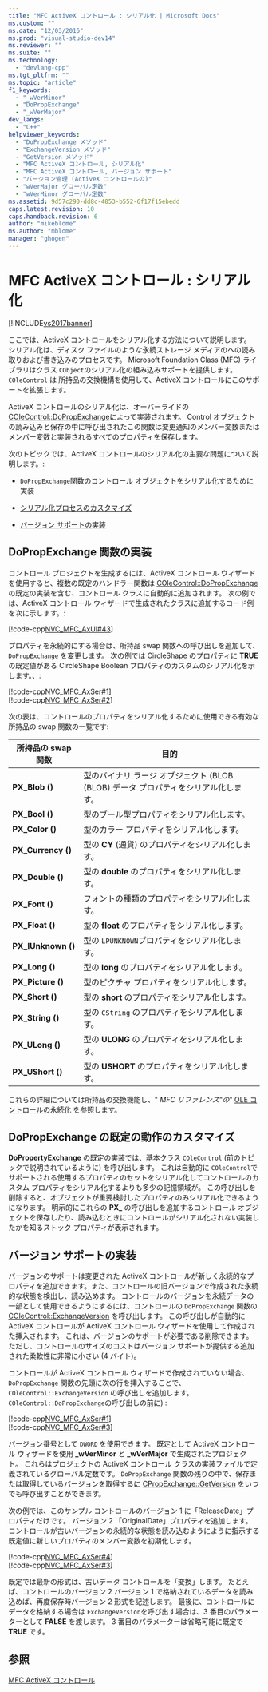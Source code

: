 ```yaml
---
title: "MFC ActiveX コントロール : シリアル化 | Microsoft Docs"
ms.custom: ""
ms.date: "12/03/2016"
ms.prod: "visual-studio-dev14"
ms.reviewer: ""
ms.suite: ""
ms.technology: 
  - "devlang-cpp"
ms.tgt_pltfrm: ""
ms.topic: "article"
f1_keywords: 
  - "_wVerMinor"
  - "DoPropExchange"
  - "_wVerMajor"
dev_langs: 
  - "C++"
helpviewer_keywords: 
  - "DoPropExchange メソッド"
  - "ExchangeVersion メソッド"
  - "GetVersion メソッド"
  - "MFC ActiveX コントロール, シリアル化"
  - "MFC ActiveX コントロール, バージョン サポート"
  - "バージョン管理 (ActiveX コントロールの)"
  - "wVerMajor グローバル定数"
  - "wVerMinor グローバル定数"
ms.assetid: 9d57c290-dd8c-4853-b552-6f17f15ebedd
caps.latest.revision: 10
caps.handback.revision: 6
author: "mikeblome"
ms.author: "mblome"
manager: "ghogen"
---
```

# MFC ActiveX コントロール : シリアル化
[!INCLUDE[vs2017banner](../assembler/inline/includes/vs2017banner.md)]

ここでは、ActiveX コントロールをシリアル化する方法について説明します。  シリアル化は、ディスク ファイルのような永続ストレージ メディアのへの読み取りおよび書き込みのプロセスです。  Microsoft Foundation Class \(MFC\) ライブラリはクラス `CObject`のシリアル化の組み込みサポートを提供します。  `COleControl` は 所持品の交換機構を使用して、ActiveX コントロールにこのサポートを拡張します。  
  
 ActiveX コントロールのシリアル化は、オーバーライドの [COleControl::DoPropExchange](../Topic/COleControl::DoPropExchange.md)によって実装されます。  Control オブジェクトの読み込みと保存の中に呼び出されたこの関数は変更通知のメンバー変数またはメンバー変数と実装されるすべてのプロパティを保存します。  
  
 次のトピックでは、ActiveX コントロールのシリアル化の主要な問題について説明します。:  
  
-   `DoPropExchange`関数のコントロール オブジェクトをシリアル化するために実装  
  
-   [シリアル化プロセスのカスタマイズ](#_core_customizing_the_default_behavior_of_dopropexchange)  
  
-   [バージョン サポートの実装](#_core_implementing_version_support)  
  
##  <a name="_core_implementing_the_dopropexchange_function"></a> DoPropExchange 関数の実装  
 コントロール プロジェクトを生成するには、ActiveX コントロール ウィザードを使用すると、複数の既定のハンドラー関数は [COleControl::DoPropExchange](../Topic/COleControl::DoPropExchange.md)の既定の実装を含む、コントロール クラスに自動的に追加されます。  次の例では、ActiveX コントロール ウィザードで生成されたクラスに追加するコード例を次に示します。:  
  
 [!code-cpp[NVC_MFC_AxUI#43](../mfc/codesnippet/CPP/mfc-activex-controls-serializing_1.cpp)]  
  
 プロパティを永続的にする場合は、所持品 swap 関数への呼び出しを追加して、`DoPropExchange` を変更します。  次の例では CircleShape のプロパティに **TRUE**の既定値がある CircleShape Boolean プロパティのカスタムのシリアル化を示します。、:  
  
 [!code-cpp[NVC_MFC_AxSer#1](../mfc/codesnippet/CPP/mfc-activex-controls-serializing_2.cpp)]  
[!code-cpp[NVC_MFC_AxSer#2](../mfc/codesnippet/CPP/mfc-activex-controls-serializing_3.cpp)]  
  
 次の表は、コントロールのプロパティをシリアル化するために使用できる有効な所持品の swap 関数の一覧です:  
  
|所持品の swap 関数|目的|  
|------------------|--------|  
|**PX\_Blob \(\)**|型のバイナリ ラージ オブジェクト \(BLOB \(BLOB\) データ プロパティをシリアル化します。|  
|**PX\_Bool \(\)**|型のブール型プロパティをシリアル化します。|  
|**PX\_Color \(\)**|型のカラー プロパティをシリアル化します。|  
|**PX\_Currency \(\)**|型の **CY** \(通貨\) のプロパティをシリアル化します。|  
|**PX\_Double \(\)**|型の **double** のプロパティをシリアル化します。|  
|**PX\_Font \(\)**|フォントの種類のプロパティをシリアル化します。|  
|**PX\_Float \(\)**|型の **float** のプロパティをシリアル化します。|  
|**PX\_IUnknown \(\)**|型の `LPUNKNOWN`プロパティをシリアル化します。|  
|**PX\_Long \(\)**|型の **long** のプロパティをシリアル化します。|  
|**PX\_Picture \(\)**|型のピクチャ プロパティをシリアル化します。|  
|**PX\_Short \(\)**|型の **short** のプロパティをシリアル化します。|  
|**PX\_String \(\)**|型の `CString` のプロパティをシリアル化します。|  
|**PX\_ULong \(\)**|型の **ULONG** のプロパティをシリアル化します。|  
|**PX\_UShort \(\)**|型の **USHORT** のプロパティをシリアル化します。|  
  
 これらの詳細については所持品の交換機能し、" *MFC リファレンス"の*" [OLE コントロールの永続化](../mfc/reference/persistence-of-ole-controls.md) を参照します。  
  
##  <a name="_core_customizing_the_default_behavior_of_dopropexchange"></a> DoPropExchange の既定の動作のカスタマイズ  
 **DoPropertyExchange** の既定の実装では、基本クラス `COleControl` \(前のトピックで説明されているように\) を呼び出します。  これは自動的に `COleControl`でサポートされる使用するプロパティのセットをシリアル化してコントロールのカスタム プロパティをシリアル化するよりも多少の記憶領域が。  この呼び出しを削除すると、オブジェクトが重要検討したプロパティのみシリアル化できるようになります。  明示的にこれらの **PX\_** の呼び出しを追加するコントロール オブジェクトを保存したり、読み込むときにコントロールがシリアル化されない実装したかを知るストック プロパティが表示されます。  
  
##  <a name="_core_implementing_version_support"></a> バージョン サポートの実装  
 バージョンのサポートは変更された ActiveX コントロールが新しく永続的なプロパティを追加できます。また、コントロールの旧バージョンで作成された永続的な状態を検出し、読み込めます。  コントロールのバージョンを永続データの一部として使用できるようにするには、コントロールの `DoPropExchange` 関数の [COleControl::ExchangeVersion](../Topic/COleControl::ExchangeVersion.md) を呼び出します。  この呼び出しが自動的に ActiveX コントロールが ActiveX コントロール ウィザードを使用して作成された挿入されます。  これは、バージョンのサポートが必要である削除できます。  ただし、コントロールのサイズのコストはバージョン サポートが提供する追加された柔軟性に非常に小さい \(4 バイト\)。  
  
 コントロールが ActiveX コントロール ウィザードで作成されていない場合、`DoPropExchange` 関数の先頭に次の行を挿入することで、`COleControl::ExchangeVersion` の呼び出しを追加します。`COleControl::DoPropExchange`の呼び出しの前に\) :  
  
 [!code-cpp[NVC_MFC_AxSer#1](../mfc/codesnippet/CPP/mfc-activex-controls-serializing_2.cpp)]  
[!code-cpp[NVC_MFC_AxSer#3](../mfc/codesnippet/CPP/mfc-activex-controls-serializing_4.cpp)]  
  
 バージョン番号として `DWORD` を使用できます。  既定として ActiveX コントロール ウィザードを使用 **\_wVerMinor** と **\_wVerMajor** で生成されたプロジェクト。  これらはプロジェクトの ActiveX コントロール クラスの実装ファイルで定義されているグローバル定数です。  `DoPropExchange` 関数の残りの中で、保存または取得しているバージョンを取得するに [CPropExchange::GetVersion](../Topic/CPropExchange::GetVersion.md) をいつでも呼び出すことができます。  
  
 次の例では、このサンプル コントロールのバージョン 1 に「ReleaseDate」プロパティだけです。  バージョン 2 「OriginalDate」プロパティを追加します。  コントロールが古いバージョンの永続的な状態を読み込むようにように指示する既定値に新しいプロパティのメンバー変数を初期化します。  
  
 [!code-cpp[NVC_MFC_AxSer#4](../mfc/codesnippet/CPP/mfc-activex-controls-serializing_5.cpp)]  
[!code-cpp[NVC_MFC_AxSer#3](../mfc/codesnippet/CPP/mfc-activex-controls-serializing_4.cpp)]  
  
 既定では最新の形式は、古いデータ コントロールを「変換」します。  たとえば、コントロールのバージョン 2 バージョン 1 で格納されているデータを読み込めば、再度保存時バージョン 2 形式を記述します。  最後に、コントロールにデータを格納する場合は `ExchangeVersion`を呼び出す場合は、3 番目のパラメーターとして **FALSE** を渡します。  3 番目のパラメーターは省略可能に既定で **TRUE** です。  
  
## 参照  
 [MFC ActiveX コントロール](../mfc/mfc-activex-controls.md)